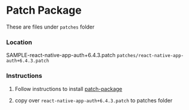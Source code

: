 # Patch Package

These are files under `patches` folder

### Location

SAMPLE-react-native-app-auth+6.4.3.patch
`
patches/react-native-app-auth+6.4.3.patch
`

### Instructions

1. Follow instructions to install [patch-package](https://github.com/ds300/patch-package)

2. copy over `react-native-app-auth+6.4.3.patch` to patches folder